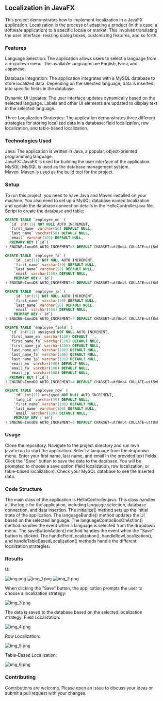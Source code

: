 ## Localization in JavaFX

This project demonstrates how to implement localization in a JavaFX application. Localization is the process of adapting a product (in this case, a software application) to a specific locale or market. This involves translating the user interface, resizing dialog boxes, customizing features, and so forth.  
### Features

Language Selection: The application allows users to select a language from a dropdown menu. The available languages are English, Farsi, and Japanese. 

Database Integration: The application integrates with a MySQL database to store localized data. Depending on the selected language, data is inserted into specific fields in the database.  

Dynamic UI Updates: The user interface updates dynamically based on the selected language. Labels and other UI elements are updated to display text in the selected language.  

Three Localization Strategies: The application demonstrates three different strategies for storing localized data in a database: field localization, row localization, and table-based localization.  

### Technologies Used

Java: The application is written in Java, a popular, object-oriented programming language.  
JavaFX: JavaFX is used for building the user interface of the application.  
MySQL: MySQL is used as the database management system.  
Maven: Maven is used as the build tool for the project.

### Setup
To run this project, you need to have Java and Maven installed on your machine. You also need to set up a MySQL database named localization and update the database connection details in the HelloController.java file.
Script to create the database and table:
```sql
CREATE TABLE `employee_en` (
  `id` int(11) NOT NULL AUTO_INCREMENT,
  `first_name` varchar(50) DEFAULT NULL,
  `last_name` varchar(50) DEFAULT NULL,
  `email` varchar(100) DEFAULT NULL,
  PRIMARY KEY (`id`)
) ENGINE=InnoDB AUTO_INCREMENT=3 DEFAULT CHARSET=utf8mb4 COLLATE=utf8mb4_general_ci;

CREATE TABLE `employee_fa` (
    `id` int(11) NOT NULL AUTO_INCREMENT,
    `first_name` varchar(50) DEFAULT NULL,
    `last_name` varchar(50) DEFAULT NULL,
    `email` varchar(100) DEFAULT NULL,
    PRIMARY KEY (`id`)
) ENGINE=InnoDB AUTO_INCREMENT=4 DEFAULT CHARSET=utf8mb4 COLLATE=utf8mb4_general_ci;

CREATE TABLE `employee_ja` (
    `id` int(11) NOT NULL AUTO_INCREMENT,
    `first_name` varchar(50) DEFAULT NULL,
    `last_name` varchar(50) DEFAULT NULL,
    `email` varchar(100) DEFAULT NULL,
    PRIMARY KEY (`id`)
) ENGINE=InnoDB AUTO_INCREMENT=4 DEFAULT CHARSET=utf8mb4 COLLATE=utf8mb4_general_ci;

CREATE TABLE `employee_field` (
  `id` int(11) unsigned NOT NULL AUTO_INCREMENT,
  `first_name_en` varchar(100) DEFAULT '',
  `first_name_fa` varchar(100) DEFAULT NULL,
  `first_name_jp` varchar(100) DEFAULT NULL,
  `last_name_en` varchar(100) DEFAULT NULL,
  `last_name_fa` varchar(100) DEFAULT NULL,
  `last_name_jp` varchar(100) DEFAULT NULL,
  `email_en` varchar(100) DEFAULT NULL,
  `email_fa` varchar(100) DEFAULT NULL,
  `email_jp` varchar(100) DEFAULT NULL,
  PRIMARY KEY (`id`)
) ENGINE=InnoDB AUTO_INCREMENT=4 DEFAULT CHARSET=utf8mb4 COLLATE=utf8mb4_general_ci;

CREATE TABLE `employee_row` (
    `id` int(11) unsigned NOT NULL AUTO_INCREMENT,
    `lang_id` varchar(50) DEFAULT NULL,
    `first_name` varchar(100) DEFAULT NULL,
    `last_name` varchar(100) DEFAULT NULL,
    `email` varchar(100) DEFAULT NULL,
    PRIMARY KEY (`id`)
) ENGINE=InnoDB AUTO_INCREMENT=3 DEFAULT CHARSET=utf8mb4 COLLATE=utf8mb4_general_ci;
```

### Usage
Clone the repository.
Navigate to the project directory and run mvn javafx:run to start the application.
Select a language from the dropdown menu.
Enter your first name, last name, and email in the provided text fields.
Click the "Save" button to save the data to the database. You will be prompted to choose a save option (field localization, row localization, or table-based localization).
Check your MySQL database to see the inserted data.

### Code Structure
The main class of the application is HelloController.java. This class handles all the logic for the application, including language selection, database connection, and data insertion. The initialize() method sets up the initial state of the application. The languageBundle() method updates the UI based on the selected language. The languageComboBoxOnAction() method handles the event when a language is selected from the dropdown menu. The saveButtonAction() method handles the event when the "Save" button is clicked. The handleFieldLocalization(), handleRowLocalization(), and handleTableBasedLocalization() methods handle the different localization strategies.  

### Results

UI:

![img.png](img.png) 
![img_1.png](img_1.png)
![img_2.png](img_2.png)

When clicking the "Save" button, the application prompts the user to choose a localization strategy:

![img_3.png](img_3.png)

The data is saved to the database based on the selected localization strategy:
Field Localization:

![img_4.png](img_4.png)

Row Localization:

![img_5.png](img_5.png)

Table-Based Localization:

![img_6.png](img_6.png)

### Contributing
Contributions are welcome. Please open an issue to discuss your ideas or submit a pull request with your changes.

